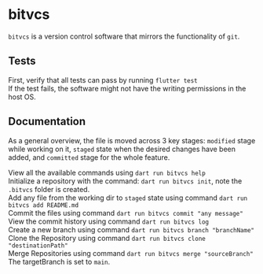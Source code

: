 # bitvcs
`bitvcs` is a version control software that mirrors the functionality of `git`.

## Tests
First, verify that all tests can pass by running `flutter test`<br/>
If the test fails, the software might not have the writing permissions in the host OS.


## Documentation
As a general overview, the file is moved across 3 key stages: `modified` stage while working on it, `staged` state when the desired changes have been added, and `committed` stage for the whole feature.<br/>

View all the available commands using `dart run bitvcs help`<br/>
Initialize a repository with the command: `dart run bitvcs init`, note the `.bitvcs` folder is created.<br/>
Add any file from the working dir to `staged` state using command `dart run bitvcs add README.md`<br/>
Commit the files using command `dart run bitvcs commit "any message"`<br/>
View the commit history using command `dart run bitvcs log`<br/>
Create a new branch using command `dart run bitvcs branch "branchName"`<br/>
Clone the Repository using command `dart run bitvcs clone "destinationPath"`<br/>
Merge Repositories using command `dart run bitvcs merge "sourceBranch"`
The targetBranch is set to `main`.